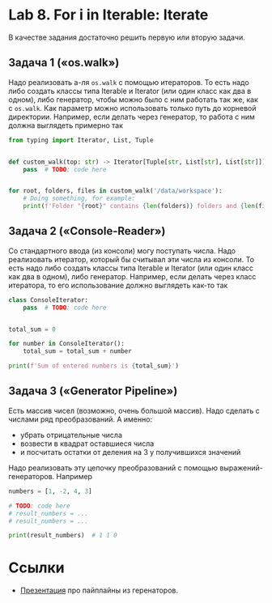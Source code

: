 # Lab 8. For i in Iterable: Iterate

В качестве задания достаточно решить первую или вторую задачи.

## Задача 1 («‎os.walk»‎)

Надо реализовать а-ля `os.walk` с помощью итераторов.
То есть надо либо создать классы типа Iterable и Iterator (или один класс как два в одном), либо генератор, чтобы можно было с ним работать так же, как с `os.walk`.
Как параметр можно использовать только путь до корневой директории.
Например, если делать через генератор, то работа с ним должна выглядеть примерно так
```python
from typing import Iterator, List, Tuple


def custom_walk(top: str) -> Iterator[Tuple[str, List[str], List[str]]]:
    pass  # TODO: code here


for root, folders, files in custom_walk('/data/workspace'):
    # Doing something, for example:
    print(f'Folder "{root}" contains {len(folders)} folders and {len(files)} files.')
```

## Задача 2 («‎Console-Reader»‎)

Со стандартного ввода (из консоли) могу поступать числа.
Надо реализовать итератор, который бы считывал эти числа из консоли.
То есть надо либо создать классы типа Iterable и Iterator (или один класс как два в одном), либо генератор.
Например, если делать через класс итератора, то его использование должно выглядеть как-то так
```python
class ConsoleIterator:
    pass  # TODO: code here


total_sum = 0

for number in ConsoleIterator():
    total_sum = total_sum + number

print(f'Sum of entered numbers is {total_sum}')
```

## Задача 3 («‎Generator Pipeline»‎)

Есть массив чисел (возможно, очень большой массив).
Надо сделать с числами ряд преобразований.
А именно:

* убрать отрицательные числа
* возвести в квадрат оставшиеся числа
* и посчитать остатки от деления на 3 у получившихся значений

Надо реализовать эту цепочку преобразований с помощью выражений-генераторов.
Например
```python
numbers = [1, -2, 4, 3]

# TODO: code here
# result_numbers = ...
# result_numbers = ...

print(result_numbers)  # 1 1 0
```

# Ссылки

* [Презентация](http://www.dabeaz.com/generators-uk/GeneratorsUK.pdf) про пайплайны из геренаторов.